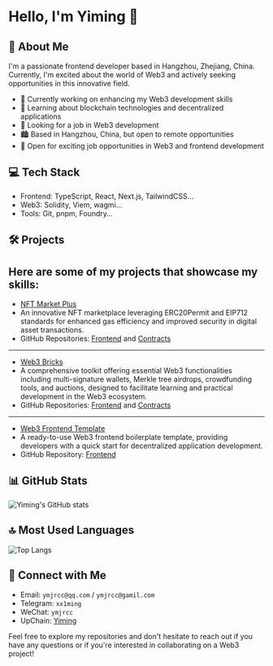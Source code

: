 # Hello, I'm Yiming 👋

## 🚀 About Me
I'm a passionate frontend developer based in Hangzhou, Zhejiang, China. Currently, I'm excited about the world of Web3 and actively seeking opportunities in this innovative field.

- 🔭 Currently working on enhancing my Web3 development skills
- 🌱 Learning about blockchain technologies and decentralized applications
- 👀 Looking for a job in Web3 development
- 🏙️ Based in Hangzhou, China, but open to remote opportunities
- 💼 Open for exciting job opportunities in Web3 and frontend development

## 💻 Tech Stack
- Frontend: TypeScript, React, Next.js, TailwindCSS…
- Web3: Solidity, Viem, wagmi…
- Tools: Git, pnpm, Foundry…

## 🛠️ Projects
Here are some of my projects that showcase my skills:
---
- [NFT Market Plus](https://nft-market-plus-fe.vercel.app/)
- An innovative NFT marketplace leveraging ERC20Permit and EIP712 standards for enhanced gas efficiency and improved security in digital asset transactions.
- GitHub Repositories: [Frontend](https://github.com/ymjrcc/nft-market-plus-fe) and [Contracts](https://github.com/ymjrcc/nft-market-plus)
---
- [Web3 Bricks](https://web3-bricks-fe.vercel.app/)
- A comprehensive toolkit offering essential Web3 functionalities including multi-signature wallets, Merkle tree airdrops, crowdfunding tools, and auctions, designed to facilitate learning and practical development in the Web3 ecosystem.
- GitHub Repositories: [Frontend](https://github.com/ymjrcc/web3-bricks-fe) and [Contracts](https://github.com/ymjrcc/web3-bricks)
---
- [Web3 Frontend Template](https://web3-frontend-template.vercel.app/)
- A ready-to-use Web3 frontend boilerplate template, providing developers with a quick start for decentralized application development.
- GitHub Repository: [Frontend](https://github.com/ymjrcc/web3-frontend-template)

## 📊 GitHub Stats
![Yiming's GitHub stats](https://github-readme-stats.vercel.app/api?username=ymjrcc&show_icons=true&theme=radical)

## 🔝 Most Used Languages
![Top Langs](https://github-readme-stats.vercel.app/api/top-langs/?username=ymjrcc&layout=compact)

## 🤝 Connect with Me
- Email: `ymjrcc@qq.com` / `ymjrcc@gamil.com`
- Telegram: `xx1ming`
- WeChat: `ymjrcc`
- UpChain: [Yiming](https://learnblockchain.cn/people/19059)

Feel free to explore my repositories and don't hesitate to reach out if you have any questions or if you're interested in collaborating on a Web3 project!
